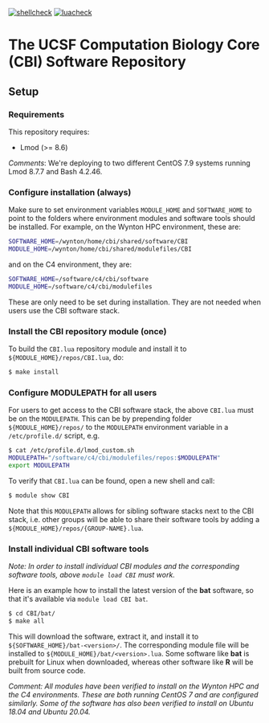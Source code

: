 [![shellcheck](https://github.com/HenrikBengtsson/CBI-software/actions/workflows/shellcheck.yml/badge.svg)](https://github.com/HenrikBengtsson/CBI-software/actions/workflows/shellcheck.yml)
[![luacheck](https://github.com/HenrikBengtsson/CBI-software/actions/workflows/luacheck.yml/badge.svg)](https://github.com/HenrikBengtsson/CBI-software/actions/workflows/luacheck.yml)

# The UCSF Computation Biology Core (CBI) Software Repository

## Setup

### Requirements

This repository requires:

* Lmod (>= 8.6)

_Comments_: We're deploying to two different CentOS 7.9 systems running Lmod 8.7.7 and Bash 4.2.46.


### Configure installation (always)

Make sure to set environment variables `MODULE_HOME` and `SOFTWARE_HOME` to point to the folders where environment modules and software tools should be installed. For example, on the Wynton HPC environment, these are:

```sh
SOFTWARE_HOME=/wynton/home/cbi/shared/software/CBI
MODULE_HOME=/wynton/home/cbi/shared/modulefiles/CBI
```

and on the C4 environment, they are:

```sh
SOFTWARE_HOME=/software/c4/cbi/software
MODULE_HOME=/software/c4/cbi/modulefiles
```

These are only need to be set during installation. They are not needed when users use the CBI software stack.


### Install the CBI repository module (once)

To build the `CBI.lua` repository module and install it to `${MODULE_HOME}/repos/CBI.lua`, do:

```sh
$ make install
```

### Configure MODULEPATH for all users

For users to get access to the CBI software stack, the above `CBI.lua` must be on the `MODULEPATH`. This can be by prepending folder `${MODULE_HOME}/repos/` to the `MODULEPATH` environment variable in a `/etc/profile.d/` script, e.g.


```sh
$ cat /etc/profile.d/lmod_custom.sh
MODULEPATH="/software/c4/cbi/modulefiles/repos:$MODULEPATH"
export MODULEPATH
```

To verify that `CBI.lua` can be found, open a new shell and call:

```sh
$ module show CBI
```

Note that this `MODULEPATH` allows for sibling software stacks next to the CBI stack, i.e. other groups will be able to share their software tools by adding a `${MODULE_HOME}/repos/{GROUP-NAME}.lua`.


### Install individual CBI software tools

_Note: In order to install individual CBI modules and the corresponding software tools, above `module load CBI` must work._

Here is an example how to install the latest version of the **bat** software, so that it's available via `module load CBI bat`.

```sh
$ cd CBI/bat/
$ make all
```

This will download the software, extract it, and install it to `${SOFTWARE_HOME}/bat-<version>/`. The corresponding module file will be installed to `${MODULE_HOME}/bat/<version>.lua`.  Some software like **bat** is prebuilt for Linux when downloaded, whereas other software like **R** will be built from source code.

_Comment: All modules have been verified to install on the Wynton HPC and the C4 environments.  These are both running CentOS 7 and are configured similarly.  Some of the software has also been verified to install on Ubuntu 18.04 and Ubuntu 20.04._
